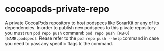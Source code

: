 # cocoapods-private-repo
A private CocoaPods repository to host podspecs like SonarKit or any of its dependencies.
In order to publish new podspecs to this private repository you must run `pod repo push` command:
`pod repo push [REPO] [NAME.podspec]`. Please refer to the `pod repo push --help` command in case you need to pass any specific flags to the command.
